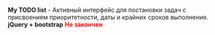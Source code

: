 <b>My TODO list</b> - Активный интерфейс для постановки задач с присвоением приоритетности, даты и крайних сроков выполнения. <br>
<b>jQuery + bootstrap</b>
<b style="color:red">Не закончен</d>
